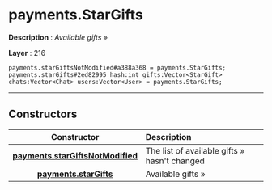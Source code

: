# payments.StarGifts

**Description** : *Available gifts &raquo;*

**Layer** : 216

```tl
payments.starGiftsNotModified#a388a368 = payments.StarGifts;
payments.starGifts#2ed82995 hash:int gifts:Vector<StarGift> chats:Vector<Chat> users:Vector<User> = payments.StarGifts;
```

---

## Constructors

| Constructor | Description |
| :---: | :--- |
| [**payments.starGiftsNotModified**](constructor/payments.starGiftsNotModified) | The list of available gifts » hasn't changed |
| [**payments.starGifts**](constructor/payments.starGifts) | Available gifts » |